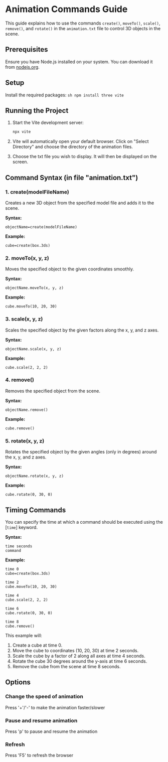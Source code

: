 # Animation Commands Guide

This guide explains how to use the commands `create()`, `moveTo()`, `scale()`, `remove()`, and `rotate()` in the `animation.txt` file to control 3D objects in the scene.

## Prerequisites

Ensure you have Node.js installed on your system. You can download it from [nodejs.org](https://nodejs.org/).

## Setup

Install the required packages:
    ```sh
    npm install three vite
    ```

## Running the Project

1. Start the Vite development server:
    ```sh
    npx vite
    ```

2. Vite will automatically open your default browser. Click on "Select Directory" and choose the directory of the animation files.

3. Choose the txt file you wish to display. It will then be displayed on the screen.

## Command Syntax (in file "animation.txt")

### 1. create(modelFileName)
Creates a new 3D object from the specified model file and adds it to the scene.

**Syntax:**
```
objectName=create(modelFileName)
```

**Example:**
```
cube=create(box.3ds)
```

### 2. moveTo(x, y, z)
Moves the specified object to the given coordinates smoothly.

**Syntax:**
```
objectName.moveTo(x, y, z)
```

**Example:**
```
cube.moveTo(10, 20, 30)
```

### 3. scale(x, y, z)
Scales the specified object by the given factors along the x, y, and z axes.

**Syntax:**
```
objectName.scale(x, y, z)
```

**Example:**
```
cube.scale(2, 2, 2)
```

### 4. remove()
Removes the specified object from the scene.

**Syntax:**
```
objectName.remove()
```

**Example:**
```
cube.remove()
```

### 5. rotate(x, y, z)
Rotates the specified object by the given angles (only in degrees) around the x, y, and z axes.

**Syntax:**
```
objectName.rotate(x, y, z)
```

**Example:**
```
cube.rotate(0, 30, 0)
```

## Timing Commands

You can specify the time at which a command should be executed using the [`time`] keyword.

**Syntax:**
```
time seconds
command
```

**Example:**
```
time 0
cube=create(box.3ds)

time 2
cube.moveTo(10, 20, 30)

time 4
cube.scale(2, 2, 2)

time 6
cube.rotate(0, 30, 0)

time 8
cube.remove()
```

This example will:
1. Create a cube at time 0.
2. Move the cube to coordinates (10, 20, 30) at time 2 seconds.
3. Scale the cube by a factor of 2 along all axes at time 4 seconds.
4. Rotate the cube 30 degrees around the y-axis at time 6 seconds.
5. Remove the cube from the scene at time 8 seconds.

## Options

### Change the speed of animation

Press '+'/'-' to make the animation faster/slower

### Pause and resume animation

Press 'p' to pause and resume the animation

### Refresh

Press 'F5' to refresh the browser